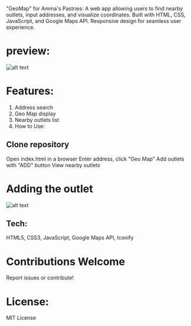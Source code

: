 "GeoMap" for Amma's Pastries: A web app allowing users to find nearby outlets, input addresses, and visualize coordinates. Built with HTML, CSS, JavaScript, and Google Maps API. Responsive design for seamless user experience.

# preview:
![alt text](https://i.imgur.com/hSrcV67.png)

# Features:

1. Address search
2. Geo Map display
3. Nearby outlets list
4. How to Use:

## Clone repository
Open index.html in a browser
Enter address, click "Geo Map"
Add outlets with "ADD" button
View nearby outlets

# Adding the outlet
![alt text](https://i.imgur.com/zi3g1ev.png)

## Tech:
HTML5, CSS3, JavaScript, Google Maps API, Iconify

# Contributions Welcome
Report issues or contribute!

# License:
MIT License
